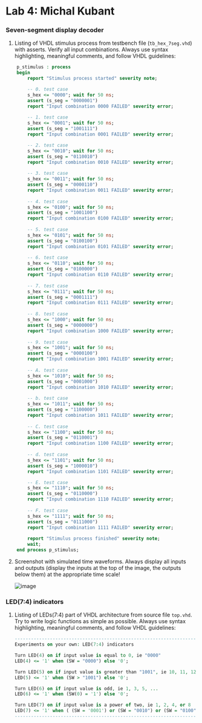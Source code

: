 # Lab 4: Michal Kubant

### Seven-segment display decoder

1. Listing of VHDL stimulus process from testbench file (`tb_hex_7seg.vhd`) with asserts. Verify all input combinations. Always use syntax highlighting, meaningful comments, and follow VHDL guidelines:

```vhdl
    p_stimulus : process
    begin
        report "Stimulus process started" severity note;

        -- 0. test case
        s_hex <= "0000"; wait for 50 ns;
        assert (s_seg = "0000001")
        report "Input combination 0000 FAILED" severity error;
        
        -- 1. test case
        s_hex <= "0001"; wait for 50 ns;
        assert (s_seg = "1001111")
        report "Input combination 0001 FAILED" severity error;

        -- 2. test case
        s_hex <= "0010"; wait for 50 ns;
        assert (s_seg = "0110010")
        report "Input combination 0010 FAILED" severity error;
        
        -- 3. test case
        s_hex <= "0011"; wait for 50 ns;
        assert (s_seg = "0000110")
        report "Input combination 0011 FAILED" severity error;
        
        -- 4. test case
        s_hex <= "0100"; wait for 50 ns;
        assert (s_seg = "1001100")
        report "Input combination 0100 FAILED" severity error;
        
        -- 5. test case
        s_hex <= "0101"; wait for 50 ns;
        assert (s_seg = "0100100")
        report "Input combination 0101 FAILED" severity error;
        
        -- 6. test case
        s_hex <= "0110"; wait for 50 ns;
        assert (s_seg = "0100000")
        report "Input combination 0110 FAILED" severity error;
        
        -- 7. test case
        s_hex <= "0111"; wait for 50 ns;
        assert (s_seg = "0001111")
        report "Input combination 0111 FAILED" severity error;
        
        -- 8. test case
        s_hex <= "1000"; wait for 50 ns;
        assert (s_seg = "0000000")
        report "Input combination 1000 FAILED" severity error;
        
        -- 9. test case
        s_hex <= "1001"; wait for 50 ns;
        assert (s_seg = "0000100")
        report "Input combination 1001 FAILED" severity error;
        
        -- A. test case
        s_hex <= "1010"; wait for 50 ns;
        assert (s_seg = "0001000")
        report "Input combination 1010 FAILED" severity error;
        
        -- b. test case
        s_hex <= "1011"; wait for 50 ns;
        assert (s_seg = "1100000")
        report "Input combination 1011 FAILED" severity error;
        
        -- C. test case
        s_hex <= "1100"; wait for 50 ns;
        assert (s_seg = "0110001")
        report "Input combination 1100 FAILED" severity error;
        
        -- d. test case
        s_hex <= "1101"; wait for 50 ns;
        assert (s_seg = "1000010")
        report "Input combination 1101 FAILED" severity error;

        -- E. test case
        s_hex <= "1110"; wait for 50 ns;
        assert (s_seg = "0110000")
        report "Input combination 1110 FAILED" severity error;
        
        -- F. test case
        s_hex <= "1111"; wait for 50 ns;
        assert (s_seg = "0111000")
        report "Input combination 1111 FAILED" severity error;
        
        report "Stimulus process finished" severity note;
        wait;
    end process p_stimulus;
```

2. Screenshot with simulated time waveforms. Always display all inputs and outputs (display the inputs at the top of the image, the outputs below them) at the appropriate time scale!
   
   ![image](https://user-images.githubusercontent.com/99811894/158456571-b7614cc9-dc42-463b-a41e-e6757421c0c1.png)


### LED(7:4) indicators

1. Listing of LEDs(7:4) part of VHDL architecture from source file `top.vhd`. Try to write logic functions as simple as possible. Always use syntax highlighting, meaningful comments, and follow VHDL guidelines:

    ```vhdl
    --------------------------------------------------------------------
    Experiments on your own: LED(7:4) indicators

    Turn LED(4) on if input value is equal to 0, ie "0000"
    LED(4) <= '1' when (SW = "0000") else '0'; 

    Turn LED(5) on if input value is greater than "1001", ie 10, 11, 12, ...
    LED(5) <= '1' when (SW > "1001") else '0'; 

    Turn LED(6) on if input value is odd, ie 1, 3, 5, ...
    LED(6) <= '1' when (SW(0) = '1') else '0';

    Turn LED(7) on if input value is a power of two, ie 1, 2, 4, or 8
    LED(7) <= '1' when ( (SW = '0001') or (SW = "0010") or (SW = "0100") or (SW = "1000") ) else '0';
    --------------------------------------------------------------------
    ```
    
